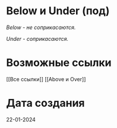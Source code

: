 # Below и Under (под)

_Below - не соприкасаются._

_Under - соприкасаются._


# Возможные ссылки
[[Все ссылки]]
[[Above и Over]]
# Дата создания

22-01-2024